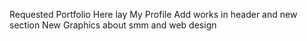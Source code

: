 Requested Portfolio
Here lay My Profile
Add works in header and new section
New Graphics about smm and web design

